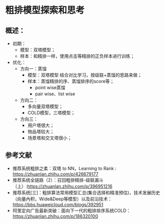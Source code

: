 # 粗排模型探索和思考

## 概述：
* 初期：
  * 模型：双塔模型；
  * 样本：和精排一样，使用点击等精排的正负样本进行训练；
* 优化：
  * 方向一：蒸馏
    * 模型：双塔模型 结合对比学习，按级联+蒸馏的思路来做；
    * 样本：蒸馏精排的序、蒸馏排序的score等；
      * point wise蒸馏
      * pair wise、list wise
  * 方向二：
    * 多向量双塔模型；
    * COLD模型，三塔模型；
  * 方向三：
    * 用户塔很大；
    * 物品塔较大；
    * 场景塔和交叉塔很小；


## 参考文献
* 推荐系统粗排之柔：双塔 to NN，Learning to Rank : https://zhuanlan.zhihu.com/p/426679177
* 推荐系统全链路（2）：召回粗排精排-级联漏斗（上）:https://zhuanlan.zhihu.com/p/396951216
* 推荐系统[三]：粗排算法常用模型汇总(集合选择和精准预估)，技术发展历史（向量內积，Wide&Deep等模型）以及前沿技术：https://bbs.huaweicloud.com/blogs/392951
* 阿里定向广告最新突破：面向下一代的粗排排序系统COLD：https://zhuanlan.zhihu.com/p/186320100


